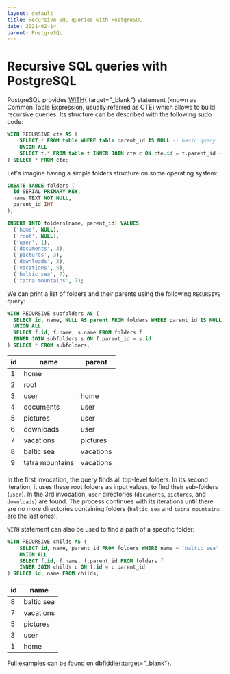 ```yaml
---
layout: default
title: Recursive SQL queries with PostgreSQL
date: 2021-02-14
parent: PostgreSQL
---
```


# Recursive SQL queries with PostgreSQL

PostgreSQL provides [WITH](https://www.postgresql.org/docs/9.6/queries-with.html){:target="_blank"} statement (known as Common Table Expression, usually referred as CTE) which allows to build recursive queries. Its structure can be described with the following sudo code:

```sql
WITH RECURSIVE cte AS (
    SELECT * FROM table WHERE table.parent_id IS NULL -- basic query
    UNION ALL
    SELECT t.* FROM table t INNER JOIN cte c ON cte.id = t.parent_id -- recursive query
) SELECT * FROM cte;
```

Let's imagine having a simple folders structure on some operating system:

```sql
CREATE TABLE folders (
  id SERIAL PRIMARY KEY,
  name TEXT NOT NULL,
  parent_id INT 
);

INSERT INTO folders(name, parent_id) VALUES
  ('home', NULL),
  ('root', NULL),
  ('user', 1),
  ('documents', 3),
  ('pictures', 3),
  ('downloads', 3),
  ('vacations', 5),
  ('baltic sea', 7),
  ('tatra mountains', 7);
```

We can print a list of folders and their parents using the following `RECURSIVE` query:

```sql
WITH RECURSIVE subfolders AS (
  SELECT id, name, NULL AS parent FROM folders WHERE parent_id IS NULL
  UNION ALL
  SELECT f.id, f.name, s.name FROM folders f
  INNER JOIN subfolders s ON f.parent_id = s.id
) SELECT * FROM subfolders;
```

| id | name            | parent    |
|----|-----------------|-----------|
| 1  | home            |           |
| 2  | root            |           |
| 3  | user            | home      |
| 4  | documents       | user      |
| 5  | pictures        | user      |
| 6  | downloads       | user      |
| 7  | vacations       | pictures  |
| 8  | baltic sea      | vacations |
| 9  | tatra mountains | vacations |

In the first invocation, the query finds all top-level folders. In its second iteration, it uses these root folders as input values, to find their sub-folders (`user`). In the 3rd invocation, `user` directories (`documents`, `pictures`, and `downloads`) are found. The process continues with its iterations until there are no more directories containing folders (`baltic sea` and `tatra mountains` are the last ones).

`WITH` statement can also be used to find a path of a specific folder:

```sql
WITH RECURSIVE childs AS (
    SELECT id, name, parent_id FROM folders WHERE name = 'baltic sea'
    UNION ALL
    SELECT f.id, f.name, f.parent_id FROM folders f
    INNER JOIN childs c ON f.id = c.parent_id
) SELECT id, name FROM childs;
```

| id | name       |
|----|------------|
| 8  | baltic sea |
| 7  | vacations  |
| 5  | pictures   |
| 3  | user       |
| 1  | home       |

Full examples can be found on [dbfiddle](https://dbfiddle.uk/?rdbms=postgres_13&fiddle=dc38a47bb2a0ae9a73a020f0c3d3bde9){:target="_blank"}.
